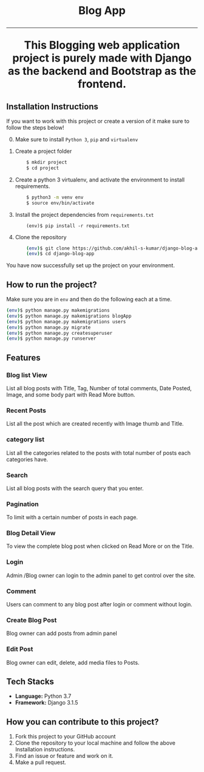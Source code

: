 <p><h1 align="center">Blog App</h></p><hr>

This Blogging web application project is purely made with Django as the backend and Bootstrap as the frontend.

## Installation Instructions

If you want to work with this project or create a version of it make sure to follow the steps below!

0. Make sure to install ` Python 3 `, ` pip ` and ` virtualenv `   
1. Create a project folder
   
    ```bash
        $ mkdir project
        $ cd project
    ```
2. Create a python 3 virtualenv, and activate the environment to install requirements.
    ```bash
        $ python3 -m venv env
        $ source env/bin/activate
    ``` 
3. Install the project dependencies from `requirements.txt`
    ```
        (env)$ pip install -r requirements.txt
    ```
4. Clone the repository
   
    ```bash
        (env)$ git clone https://github.com/akhil-s-kumar/django-blog-app.git
        (env)$ cd django-blog-app
    ```

You have now successfully set up the project on your environment.

## How to run  the project?

Make sure you are in `env` and then do the following each at a time.

```bash
(env)$ python manage.py makemigrations
(env)$ python manage.py makemigrations blogApp
(env)$ python manage.py makemigrations users
(env)$ python manage.py migrate
(env)$ python manage.py createsuperuser
(env)$ python manage.py runserver
```

## Features

### Blog list View
List all blog posts with Title, Tag, Number of total comments, Date Posted, Image, and some body part with Read More button.

### Recent Posts
List all the post which are created recently with Image thumb and Title.

### category list
List all the categories related to the posts with total number of posts each categories have.

### Search
List all blog posts with the search query that you enter.

### Pagination
To limit with a certain number of posts in each page.

### Blog Detail View
To view the complete blog post when clicked on Read More or on the Title.

### Login
Admin /Blog owner can login to the admin panel to get control over the site.

### Comment
Users can comment to any blog post after login or comment without login.

### Create Blog Post
Blog owner can add posts from admin panel 

### Edit Post
Blog owner can edit, delete, add media files to Posts.

## Tech Stacks

* **Language:**  Python 3.7
* **Framework:** Django 3.1.5

## How you can contribute to this project?

1. Fork this project to your GitHub account
2. Clone the repository to your local machine and follow the above Installation instructions.
3. Find an issue or feature and work on it.
4. Make a pull request.
